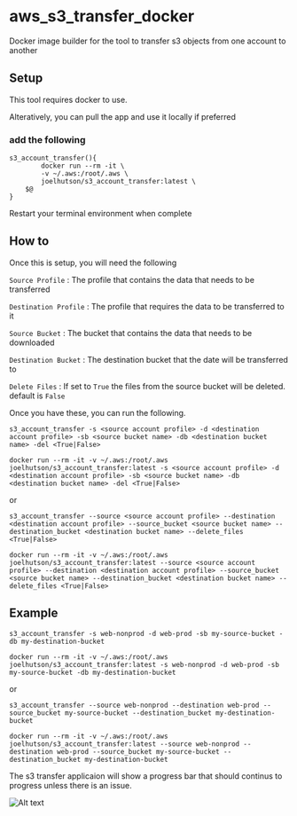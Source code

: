 # aws_s3_transfer_docker
Docker image builder for the tool to transfer s3 objects from one account to another


## Setup

This tool requires docker to use.

Alteratively, you can pull the app and use it locally if preferred


### add the following 
```
s3_account_transfer(){
        docker run --rm -it \
        -v ~/.aws:/root/.aws \
        joelhutson/s3_account_transfer:latest \
	$@
}
```

Restart your terminal environment when complete


## How to

Once this is setup, you will need the following

`Source Profile` : The profile that contains the data that needs to be transferred

`Destination Profile` : The profile that requires the data to be transferred to it

`Source Bucket` : The bucket that contains the data that needs to be downloaded

`Destination Bucket` : The destination bucket that the date will be transferred to

`Delete Files` : If set to ```True``` the files from the source bucket will be deleted. default is ```False```

Once you have these, you can run the following.

```
s3_account_transfer -s <source account profile> -d <destination account profile> -sb <source bucket name> -db <destination bucket name> -del <True|False>
```
```
docker run --rm -it -v ~/.aws:/root/.aws joelhutson/s3_account_transfer:latest -s <source account profile> -d <destination account profile> -sb <source bucket name> -db <destination bucket name> -del <True|False>
```

or

```
s3_account_transfer --source <source account profile> --destination <destination account profile> --source_bucket <source bucket name> --destination_bucket <destination bucket name> --delete_files <True|False>
```

```
docker run --rm -it -v ~/.aws:/root/.aws joelhutson/s3_account_transfer:latest --source <source account profile> --destination <destination account profile> --source_bucket <source bucket name> --destination_bucket <destination bucket name> --delete_files <True|False>
```

## Example

```
s3_account_transfer -s web-nonprod -d web-prod -sb my-source-bucket -db my-destination-bucket
```
```
docker run --rm -it -v ~/.aws:/root/.aws joelhutson/s3_account_transfer:latest -s web-nonprod -d web-prod -sb my-source-bucket -db my-destination-bucket
```

or

```
s3_account_transfer --source web-nonprod --destination web-prod --source_bucket my-source-bucket --destination_bucket my-destination-bucket
```
```
docker run --rm -it -v ~/.aws:/root/.aws joelhutson/s3_account_transfer:latest --source web-nonprod --destination web-prod --source_bucket my-source-bucket --destination_bucket my-destination-bucket
```


The s3 transfer applicaion will show a progress bar that should continus to progress unless there is an issue.

![Alt text]("/images/example.png")